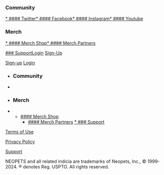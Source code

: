[](https://www.neopets.com/index.phtml)

### Community

[* #### Twitter](https://twitter.com/neopets)[* #### Facebook](https://www.facebook.com/Neopets/)[* #### Instagram](https://www.instagram.com/neopetsofficialaccount/)[* #### Youtube](https://www.youtube.com/user/TeamNeopets)

### Merch

[* #### Merch Shop](https://neopetsshop.com/)[* #### Merch Partners](https://www.neopets.com/shopping/index.phtml)

[### Support](https://support.neopets.com/)[Login](https://www.neopets.com/login/) [Sign-Up](https://www.neopets.com/signup/index.phtml)

[Sign-up](https://www.neopets.com/signup/index.phtml) [Login](https://www.neopets.com/login/)

* ### Community
    
* [](https://twitter.com/neopets)[](https://www.facebook.com/Neopets/)[](https://www.instagram.com/neopetsofficialaccount/)[](https://www.youtube.com/user/TeamNeopets)
* ### Merch
    
* * [#### Merch Shop](https://neopetsshop.com/)
    * [#### Merch Partners](https://www.neopets.com/shopping/index.phtml)
[* ### Support](https://support.neopets.com/)

 

[](https://twitter.com/Neopets)[](https://www.facebook.com/Neopets/)[](https://www.instagram.com/neopetsofficialaccount/?hl=en)[](https://www.youtube.com/user/TeamNeopets)

[Terms of Use](https://www.neopets.com/terms.phtml)

[Privacy Policy](https://www.neopets.com/privacy.phtml)

[Support](https://support.neopets.com/)

NEOPETS and all related indicia are trademarks of Neopets, Inc., © 1999-2024. ® denotes Reg. USPTO. All rights reserved.